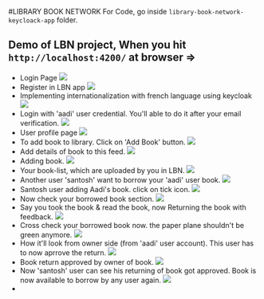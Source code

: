 #LIBRARY BOOK NETWORK
For Code, go inside `library-book-network-keycloack-app` folder.

## Demo of LBN project, When you hit `http://localhost:4200/` at browser =>
- Login Page
![](https://github.com/AadityaUoHyd/library-book-network-keycloak-app/blob/master/1login.png)
- Register in LBN app
![](https://github.com/AadityaUoHyd/library-book-network-keycloak-app/blob/master/2register.png)
- Implementing internationalization with french language using keycloak
![](https://github.com/AadityaUoHyd/library-book-network-keycloak-app/blob/master/3i18n%20to%20french%20language.png)
- Login with 'aadi' user credential. You'll able to do it after your email verification.
![](https://github.com/AadityaUoHyd/library-book-network-keycloak-app/blob/master/4loginWithCred.png)
- User profile page
![](https://github.com/AadityaUoHyd/library-book-network-keycloak-app/blob/master/profile.png)
- To add book to library. Click on 'Add Book' button.
![](https://github.com/AadityaUoHyd/library-book-network-keycloak-app/blob/master/5add%20book.png)
- Add details of book to this feed.
![](https://github.com/AadityaUoHyd/library-book-network-keycloak-app/blob/master/manage-book.png)
- Adding book.
![](https://github.com/AadityaUoHyd/library-book-network-keycloak-app/blob/master/adding-book.png)
- Your book-list, which are uploaded by you in LBN.
![](https://github.com/AadityaUoHyd/library-book-network-keycloak-app/blob/master/book-list.png)
- Another user 'santosh' want to borrow your 'aadi' user book.
![](https://github.com/AadityaUoHyd/library-book-network-keycloak-app/blob/master/home%20of%20another%20user.png)
- Santosh user adding Aadi's book. click on tick icon.
![](https://github.com/AadityaUoHyd/library-book-network-keycloak-app/blob/master/6bookBorrowedSuccessfully.png)
- Now check your borrowed book section.
![](https://github.com/AadityaUoHyd/library-book-network-keycloak-app/blob/master/borrowedBook.png)
- Say you took the book & read the book, now Returning the book with feedback.
![](https://github.com/AadityaUoHyd/library-book-network-keycloak-app/blob/master/return%20and%20feedback.png)
- Cross check your borrowed book now. the paper plane shouldn't be green anymore.
![](https://github.com/AadityaUoHyd/library-book-network-keycloak-app/blob/master/borrowedBookAfterReturn.png)
- How it'll look from owner side (from 'aadi' user account). This user has to now aprrove the return.
![](https://github.com/AadityaUoHyd/library-book-network-keycloak-app/blob/master/returnBook-OfOwnerSide.png)
- Book return approved by owner of book.
![](https://github.com/AadityaUoHyd/library-book-network-keycloak-app/blob/master/bookReturnApprovedByOwner.png)
- Now 'santosh' user can see his returning of book got approved. Book is now available to borrow by any user again.
![](https://github.com/AadityaUoHyd/library-book-network-keycloak-app/blob/master/userCanSeeBookReturnApproved.png)
- 
